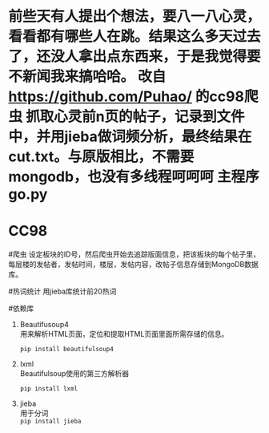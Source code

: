 前些天有人提出个想法，要八一八心灵，看看都有哪些人在跳。结果这么多天过去了，还没人拿出点东西来，于是我觉得要不新闻我来搞哈哈。
改自 https://github.com/Puhao/ 的cc98爬虫
抓取心灵前n页的帖子，记录到文件中，并用jieba做词频分析，最终结果在cut.txt。与原版相比，不需要mongodb，也没有多线程呵呵呵
主程序go.py
====
CC98
====

#爬虫
设定板块的ID号，然后爬虫开始去追踪版面信息，把该板块的每个帖子里，每层楼的发帖者，发帖时间，楼层，发帖内容，改帖子信息存储到MongoDB数据库。

#热词统计
用jieba库统计前20热词 
 
#依赖库
1.	Beautifusoup4  
	用来解析HTML页面，定位和提取HTML页面里面所需存储的信息。  
	```
	pip install beautifulsoup4
	```
2.	lxml  
	Beautifulsoup使用的第三方解析器  
	```
	pip install lxml
	```

4.	jieba  
	用于分词  
	`` pip install jieba ``
	
